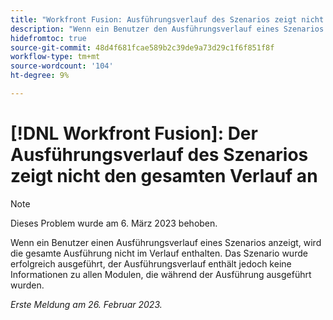 ```yaml
---
title: "Workfront Fusion: Ausführungsverlauf des Szenarios zeigt nicht den gesamten Verlauf an."
description: "Wenn ein Benutzer den Ausführungsverlauf eines Szenarios anzeigt, wird die gesamte Ausführung nicht im Verlauf enthalten. Das Szenario wurde erfolgreich ausgeführt, der Ausführungsverlauf enthält jedoch keine Informationen zu allen Modulen, die während der Ausführung ausgeführt wurden."
hidefromtoc: true
source-git-commit: 48d4f681fcae589b2c39de9a73d29c1f6f851f8f
workflow-type: tm+mt
source-wordcount: '104'
ht-degree: 9%

---
```



# [!DNL Workfront Fusion]: Der Ausführungsverlauf des Szenarios zeigt nicht den gesamten Verlauf an

>[!NOTE]
>
>Dieses Problem wurde am 6. März 2023 behoben.

Wenn ein Benutzer einen Ausführungsverlauf eines Szenarios anzeigt, wird die gesamte Ausführung nicht im Verlauf enthalten. Das Szenario wurde erfolgreich ausgeführt, der Ausführungsverlauf enthält jedoch keine Informationen zu allen Modulen, die während der Ausführung ausgeführt wurden.

_Erste Meldung am 26. Februar 2023._

